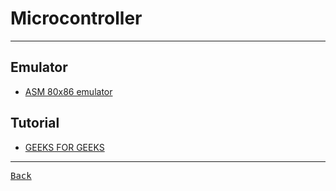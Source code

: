 # Microcontroller

---

## Emulator

- [ASM 80x86 emulator](https://emu8086-microprocessor-emulator.en.softonic.com/)

## Tutorial

- [GEEKS FOR GEEKS](https://www.geeksforgeeks.org/pin-diagram-of-8051-microcontroller/?ref=ml_lbp)

---

[<kbd> Back </kbd>](./readme.md)
